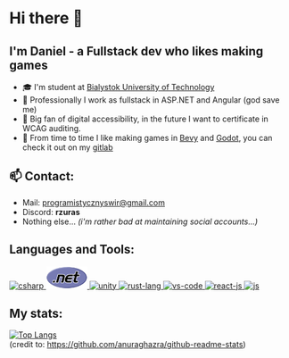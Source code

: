 # Hi there 👋
## I'm Daniel - a Fullstack dev who likes making games
- 🎓 I'm student at [Bialystok University of Technology](https://pb.edu.pl/en/)
- 💼 Professionally I work as fullstack in ASP.NET and Angular (god save me)
- 🤝 Big fan of digital accessibility, in the future I want to certificate in WCAG auditing.
- 👾 From time to time I like making games in [Bevy](https://bevy.org/) and [Godot](https://godotengine.org/), you can check it out on my [gitlab](https://gitlab.com/ProgramistycznySwir_)

## 📫 Contact:
- Mail: <programistycznyswir@gmail.com>
- Discord: **rzuras**
- Nothing else... _(i'm rather bad at maintaining social accounts...)_

## Languages and Tools:

<p align="left">
  <a href="https://docs.microsoft.com/pl-pl/dotnet/csharp/" target="_blank"> <img src="https://develop.spacemacs.org/layers/+lang/csharp/img/csharp.png" alt="csharp" height="40"/> </a>
  <a href="https://dotnet.microsoft.com/" target="_blank"> <img src="https://raw.githubusercontent.com/mkrl/misbrands/a42bdd3c686d7122b778f85090183e7f4eddf685/dotnet.svg" alt="dotnet" height="40"/> </a> 
  <a href="https://unity.com/" target="_blank"> <img src="https://www.vectorlogo.zone/logos/unity3d/unity3d-icon.svg" alt="unity" height="40"/> </a>
  <a href="https://www.rust-lang.org/" target="_blank"> <img src="https://github.com/mkrl/misbrands/blob/master/rust.svg" alt="rust-lang" height="40"/> </a>
  <a href="https://code.visualstudio.com/" target="_blank"> <img src="https://github.com/mkrl/misbrands/blob/master/vscode.svg" alt="vs-code" height="40"/> </a>
  <a href="https://reactjs.org/" target="_blank"> <img src="https://github.com/mkrl/misbrands/blob/master/react.svg" alt="react-js" height="40"/> </a>
  <a href="https://www.typescriptlang.org/" target="_blank"> <img src="https://github.com/mkrl/misbrands/blob/master/javascript.svg" alt="js" height="40"/> </a>
</p>

  
## My stats:  
[![Top Langs](https://github-readme-stats.vercel.app/api/top-langs/?username=ProgramistycznySwir)](https://github.com/anuraghazra/github-readme-stats)  
(credit to: https://github.com/anuraghazra/github-readme-stats)
<!--
**ProgramistycznySwir/ProgramistycznySwir** is a ✨ _special_ ✨ repository because its `README.md` (this file) appears on your GitHub profile.

Here are some ideas to get you started:

- 🔭 I’m currently working on ...
- 🌱 I’m currently learning ...
- 👯 I’m looking to collaborate on ...
- 🤔 I’m looking for help with ...
- 💬 Ask me about ...
- 📫 How to reach me: ...
- 😄 Pronouns: ...
- ⚡ Fun fact: ...
-->
